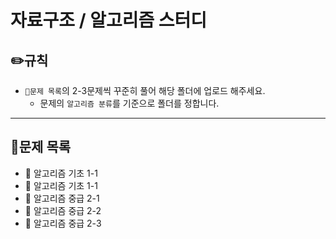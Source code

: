 # 자료구조 / 알고리즘 스터디

## ✏️**규칙**
* `📂문제 목록`의 2-3문제씩 꾸준히 풀어 해당 폴더에 업로드 해주세요.
   * 문제의 `알고리즘 분류`를 기준으로 폴더를 정합니다.
----
## 📂**문제 목록**
* 📄 알고리즘 기초 1-1
* 📄 알고리즘 기초 1-1
* 📄 알고리즘 중급 2-1
* 📄 알고리즘 중급 2-2
* 📄 알고리즘 중급 2-3
